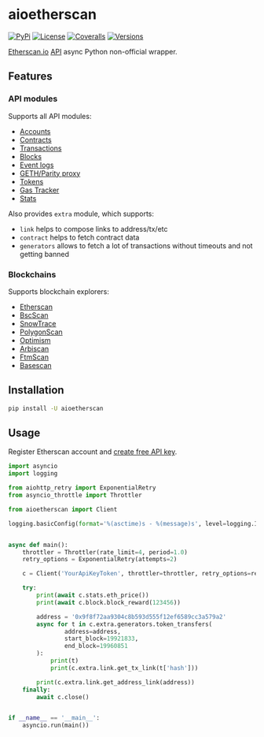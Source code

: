 # aioetherscan

[![PyPi](https://img.shields.io/pypi/v/aioetherscan.svg)](https://pypi.org/project/aioetherscan/)
[![License](https://img.shields.io/pypi/l/aioetherscan.svg)](https://pypi.org/project/aioetherscan/)
[![Coveralls](https://img.shields.io/coveralls/ape364/aioetherscan.svg)](https://coveralls.io/github/ape364/aioetherscan)
[![Versions](https://img.shields.io/pypi/pyversions/aioetherscan.svg)](https://pypi.org/project/aioetherscan/)


[Etherscan.io](https://etherscan.io) [API](https://etherscan.io/apis) async Python non-official wrapper.

## Features

### API modules

Supports all API modules:

* [Accounts](https://docs.etherscan.io/api-endpoints/accounts)
* [Contracts](https://docs.etherscan.io/api-endpoints/contracts)
* [Transactions](https://docs.etherscan.io/api-endpoints/stats)
* [Blocks](https://docs.etherscan.io/api-endpoints/blocks)
* [Event logs](https://docs.etherscan.io/api-endpoints/logs)
* [GETH/Parity proxy](https://docs.etherscan.io/api-endpoints/geth-parity-proxy)
* [Tokens](https://docs.etherscan.io/api-endpoints/tokens)
* [Gas Tracker](https://docs.etherscan.io/api-endpoints/gas-tracker)
* [Stats](https://docs.etherscan.io/api-endpoints/stats-1)

Also provides `extra` module, which supports:
* `link` helps to compose links to address/tx/etc
* `contract` helps to fetch contract data
* `generators` allows to fetch a lot of transactions without timeouts and not getting banned

### Blockchains

Supports blockchain explorers:

* [Etherscan](https://docs.etherscan.io/getting-started/endpoint-urls)
* [BscScan](https://docs.bscscan.com/getting-started/endpoint-urls)
* [SnowTrace](https://snowtrace.io/documentation/etherscan-compatibility/accounts)
* [PolygonScan](https://docs.polygonscan.com/getting-started/endpoint-urls)
* [Optimism](https://docs.optimism.etherscan.io/getting-started/endpoint-urls)
* [Arbiscan](https://docs.arbiscan.io/getting-started/endpoint-urls)
* [FtmScan](https://docs.ftmscan.com/getting-started/endpoint-urls)
* [Basescan](https://docs.basescan.org/getting-started/endpoint-urls)
## Installation

```sh
pip install -U aioetherscan
```

## Usage
Register Etherscan account and [create free API key](https://etherscan.io/myapikey).

```python
import asyncio
import logging

from aiohttp_retry import ExponentialRetry
from asyncio_throttle import Throttler

from aioetherscan import Client

logging.basicConfig(format='%(asctime)s - %(message)s', level=logging.INFO)


async def main():
    throttler = Throttler(rate_limit=4, period=1.0)
    retry_options = ExponentialRetry(attempts=2)

    c = Client('YourApiKeyToken', throttler=throttler, retry_options=retry_options)

    try:
        print(await c.stats.eth_price())
        print(await c.block.block_reward(123456))

        address = '0x9f8f72aa9304c8b593d555f12ef6589cc3a579a2'
        async for t in c.extra.generators.token_transfers(
                address=address,
                start_block=19921833,
                end_block=19960851
        ):
            print(t)
            print(c.extra.link.get_tx_link(t['hash']))

        print(c.extra.link.get_address_link(address))
    finally:
        await c.close()


if __name__ == '__main__':
    asyncio.run(main())

```
